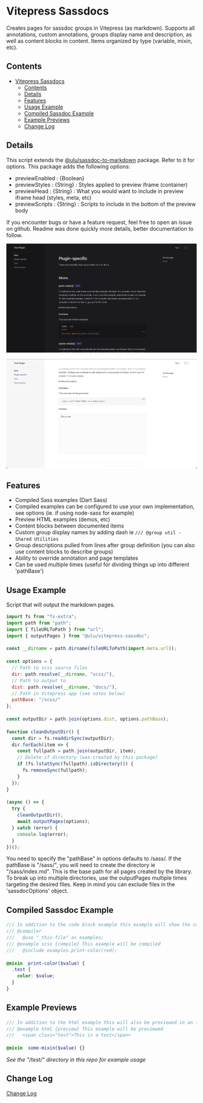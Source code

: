 # Vitepress Sassdocs

Creates pages for sassdoc groups in Vitepress (as markdown). Supports all annotations, custom annotations, groups display name and description, as well as content blocks in content. Items organized by type (variable, mixin, etc).


## Contents

- [Vitepress Sassdocs](#vitepress-sassdocs)
  - [Contents](#contents)
  - [Details](#details)
  - [Features](#features)
  - [Usage Example](#usage-example)
  - [Compiled Sassdoc Example](#compiled-sassdoc-example)
  - [Example Previews](#example-previews)
  - [Change Log](#change-log)

## Details


This script extends the [@ulu/sassdoc-to-markdown](https://www.npmjs.com/package/@ulu/sassdoc-to-markdown) package. Refer to it for options. This package adds the following options:

- previewEnabled : {Boolean} 
- previewStyles : {String} : Styles applied to preview iframe (container)
- previewHead : {String} : What you would want to include in preview iframe head (styles, meta, etc)
- previewScripts : {String} : Scripts to include in the bottom of the preview body

If you encounter bugs or have a feature request, feel free to open an issue on github. Readme was done quickly more details, better documentation to follow.

![Screenshot of Use in Default Theme (dark)](screenshots/screenshot-1.png)

![Screenshot of Use in Default Theme (light)](screenshots/screenshot-2.png)

## Features

- Compiled Sass examples (Dart Sass) 
- Compiled examples can be configured to use your own implementation, see options (ie. if using node-sass for example)
- Preview HTML examples (demos, etc)
- Content blocks between documented items
- Custom group display names by adding dash ie `/// @group util - Shared Utilities`
- Group descriptions pulled from lines after group definition (you can also use content blocks to describe groups)
- Ability to override annotation and page templates
- Can be used multiple times (useful for dividing things up into different 'pathBase')

## Usage Example

Script that will output the markdown pages. 

```js
import fs from "fs-extra";
import path from "path";
import { fileURLToPath } from "url";
import { outputPages } from "@ulu/vitepress-sassdoc";

const __dirname = path.dirname(fileURLToPath(import.meta.url));

const options = {
  // Path to scss source files
  dir: path.resolve(__dirname, "scss/"),
  // Path to output to
  dist: path.resolve(__dirname, "docs/"),
  // Path in Vitepress app (see notes below)
  pathBase: "/scss/"
};

const outputDir = path.join(options.dist, options.pathBase);

function cleanOutputDir() {
  const dir = fs.readdirSync(outputDir);
  dir.forEach(item => {
    const fullpath = path.join(outputDir, item);
    // Delete if directory (was created by this package)
    if (fs.lstatSync(fullpath).isDirectory()) {
      fs.removeSync(fullpath);
    }
  });
}

(async () => {
  try {
    cleanOutputDir();
    await outputPages(options);
  } catch (error) {
    console.log(error);
  }
})();

```

You need to specify the "pathBase" in options defaults to /sass/. If the pathBase is "/sass/", you will need to create the directory ie "/sass/index.md". This is the base path for all pages created by the library. To break up into multiple directories, use the outputPages multiple times targeting the desired files. Keep in mind you can exclude files in the 'sassdocOptions' object.


## Compiled Sassdoc Example

```scss
/// In addition to the code block example this example will show the compiled result. Note the  {compile} modifier on the example. It also uses the compiler annotation to load the module for the compiled example. Content in the compiler annotation are prepended to the compiled code for the item or group if at file-level)
/// @compiler
///   @use "_this-file" as examples;
/// @example scss {compile} This example will be compiled
///   @include examples.print-color(red);

@mixin  print-color($value) {
  .test {
    color: $value;
  }
}
```

## Example Previews

```scss
/// In addition to the html example this will also be previewed in an iframe. Note the {preview} modifier. Settings are available to add stylesheet and javascript to iframe. Iframe used for isolation from docs styles. 
/// @example html {preview} This example will be previewed
///   <span class="test">This is a test</span>

@mixin  some-mixin($value) {}
```

*See the "/test/" directory in this repo for example usage*

## Change Log

[Change Log](CHANGELOG.md)